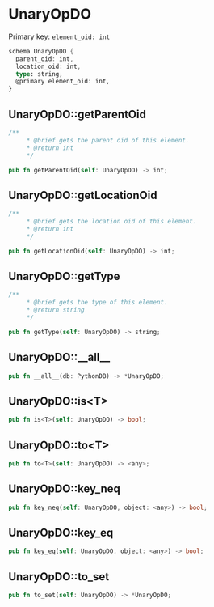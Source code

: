 # UnaryOpDO

Primary key: `element_oid: int`

```rust
schema UnaryOpDO {
  parent_oid: int,
  location_oid: int,
  type: string,
  @primary element_oid: int,
}
```
## UnaryOpDO::getParentOid

```rust
/**
     * @brief gets the parent oid of this element.
     * @return int
     */
```
```rust
pub fn getParentOid(self: UnaryOpDO) -> int;
```
## UnaryOpDO::getLocationOid

```rust
/**
     * @brief gets the location oid of this element.
     * @return int
     */
```
```rust
pub fn getLocationOid(self: UnaryOpDO) -> int;
```
## UnaryOpDO::getType

```rust
/**
     * @brief gets the type of this element.
     * @return string
     */
```
```rust
pub fn getType(self: UnaryOpDO) -> string;
```
## UnaryOpDO::\_\_all\_\_

```rust
pub fn __all__(db: PythonDB) -> *UnaryOpDO;
```
## UnaryOpDO::is\<T\>

```rust
pub fn is<T>(self: UnaryOpDO) -> bool;
```
## UnaryOpDO::to\<T\>

```rust
pub fn to<T>(self: UnaryOpDO) -> <any>;
```
## UnaryOpDO::key\_neq

```rust
pub fn key_neq(self: UnaryOpDO, object: <any>) -> bool;
```
## UnaryOpDO::key\_eq

```rust
pub fn key_eq(self: UnaryOpDO, object: <any>) -> bool;
```
## UnaryOpDO::to\_set

```rust
pub fn to_set(self: UnaryOpDO) -> *UnaryOpDO;
```
